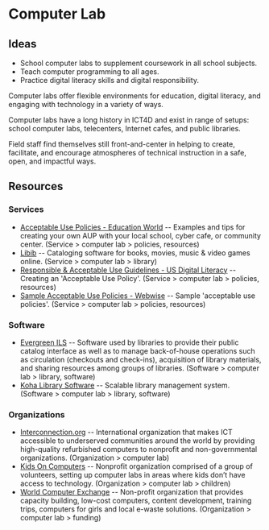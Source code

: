 # Computer Lab

## Ideas

- School computer labs to supplement coursework in all school subjects.
- Teach computer programming to all ages.
- Practice digital literacy skills and digital responsibility.

Computer labs offer flexible environments for education, digital literacy, and engaging with technology in a variety of ways.

Computer labs have a long history in ICT4D and exist in range of setups: school computer labs, telecenters, Internet cafes, and public libraries.

Field staff find themselves still front-and-center in helping to create, facilitate, and encourage atmospheres of technical instruction in a safe, open, and impactful ways.



## Resources

### Services

- [Acceptable Use Policies - Education World](http://educationworld.com/a_curr/curr093.shtml) -- Examples and tips for creating your own AUP with your local school, cyber cafe, or community center. (Service > computer lab > policies, resources)
- [Libib](https://libib.com/) -- Cataloging software for books, movies, music & video games online. (Service > computer lab > library)
- [Responsible & Acceptable Use Guidelines - US Digital Literacy](http://digitalliteracy.us/responsible-acceptable-use-guidelines/) -- Creating an 'Acceptable Use Policy'. (Service > computer lab > policies, resources)
- [Sample Acceptable Use Policies - Webwise](https://webwise.ie/teachers/sample-acceptable-use-policies-2/) -- Sample 'acceptable use policies'. (Service > computer lab > policies, resources)



### Software

- [Evergreen ILS](https://evergreen-ils.org/) -- Software used by libraries to provide their public catalog interface as well as to manage back-of-house operations such as circulation (checkouts and check-ins), acquisition of library materials, and sharing resources among groups of libraries. (Software > computer lab > library, software)
- [Koha Library Software](https://koha-community.org/) -- Scalable library management system. (Software > computer lab > library, software)



### Organizations

- [Interconnection.org](http://interconnection.org) -- International organization that makes ICT accessible to underserved communities around the world by providing high-quality refurbished computers to nonprofit and non-governmental organizations. (Organization > computer lab)
- [Kids On Computers](http://www.kidsoncomputers.org/) -- Nonprofit organization comprised of a group of volunteers, setting up computer labs in areas where kids don’t have access to technology. (Organization > computer lab > children)
- [World Computer Exchange](http://worldcomputerexchange.org) -- Non-profit organization that provides capacity building, low-cost computers, content development, training trips, computers for girls and local e-waste solutions. (Organization > computer lab > funding)